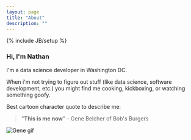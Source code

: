 ```yaml
---
layout: page
title: "About"
description: ""
---
```

{% include JB/setup %}

### Hi, I'm Nathan

I'm a data science developer in Washington DC. 

When i'm not trying to figure out stuff (like data science, software development, etc.) you might find me cooking, kickboxing, or watching something goofy. 

Best cartoon character quote to describe me:

> "**This is me now**" - Gene Belcher of Bob's Burgers


![Gene gif](http://i.giphy.com/lIg15wzqRGX6w.gif)